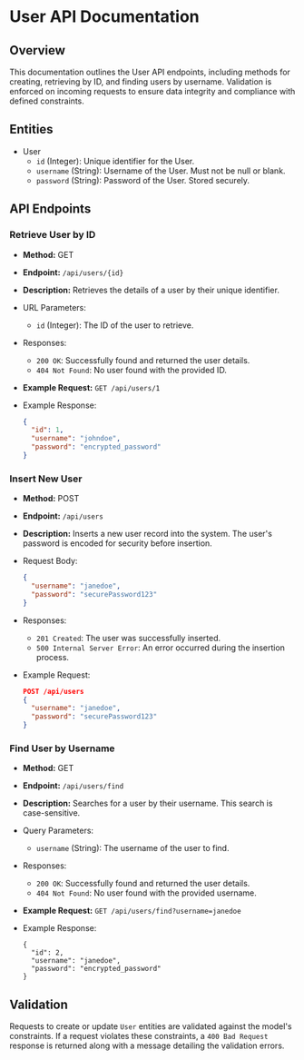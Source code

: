 # User API Documentation

## Overview

This documentation outlines the User API endpoints, including methods for creating, retrieving by ID, and finding users by username. Validation is enforced on incoming requests to ensure data integrity and compliance with defined constraints.

## Entities

- User
  - `id` (Integer): Unique identifier for the User.
  - `username` (String): Username of the User. Must not be null or blank.
  - `password` (String): Password of the User. Stored securely.

## API Endpoints

### Retrieve User by ID

- **Method:** GET

- **Endpoint:** `/api/users/{id}`

- **Description:** Retrieves the details of a user by their unique identifier.

- URL Parameters:

  - `id` (Integer): The ID of the user to retrieve.

- Responses:

  - `200 OK`: Successfully found and returned the user details.
  - `404 Not Found`: No user found with the provided ID.

- **Example Request:** `GET /api/users/1`

- Example Response:

  ```json
  {
    "id": 1,
    "username": "johndoe",
    "password": "encrypted_password"
  }
  ```

### Insert New User

- **Method:** POST

- **Endpoint:** `/api/users`

- **Description:** Inserts a new user record into the system. The user's password is encoded for security before insertion.

- Request Body:

  ```json
  {
    "username": "janedoe",
    "password": "securePassword123"
  }
  ```

- Responses:

  - `201 Created`: The user was successfully inserted.
  - `500 Internal Server Error`: An error occurred during the insertion process.

- Example Request:

  ```json
  POST /api/users
  {
    "username": "janedoe",
    "password": "securePassword123"
  }
  ```

### Find User by Username

- **Method:** GET

- **Endpoint:** `/api/users/find`

- **Description:** Searches for a user by their username. This search is case-sensitive.

- Query Parameters:

  - `username` (String): The username of the user to find.

- Responses:

  - `200 OK`: Successfully found and returned the user details.
  - `404 Not Found`: No user found with the provided username.

- **Example Request:** `GET /api/users/find?username=janedoe`

- Example Response:

  ```
  {
    "id": 2,
    "username": "janedoe",
    "password": "encrypted_password"
  }
  ```

## Validation

Requests to create or update `User` entities are validated against the model's constraints. If a request violates these constraints, a `400 Bad Request` response is returned along with a message detailing the validation errors.
